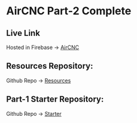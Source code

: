 # AirCNC Part-2 Complete

## Live Link
Hosted in Firebase -> [AirCNC](https://aircnc-68403.web.app/)

## Resources Repository:
Github Repo -> [Resources](https://github.com/shakilahmedatik/aircnc-resources)

## Part-1 Starter Repository:
Github Repo -> [Starter](https://github.com/shakilahmedatik/aircnc-part1-starter)

